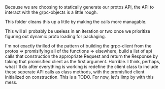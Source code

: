 Because we are choosing to statically generate our protos API, the API to interact with the grpc-objects is a little rough.

This folder cleans this up a little by making the calls more managable.

This will all probably be useless in an iteration or two once we prioritize figuring out dynamic proto loading for packaging.

I'm not exactly thrilled of the pattern of building the grpc-client from the protos => promisifying all of the functions => elsewhere, build a list of api calls that construction the appropriate Request and return the Response by taking that promisified client as the first argument. Horrible. I think, perhaps, what I'll do after everything is working is redefine the client class to include these seperate API calls as class methods, with the promisfied client initialized on construction. This is a TODO. For now, let's limp by with this mess.

